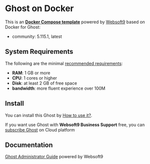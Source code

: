 # Ghost on Docker  

This is an **[Docker Compose template](https://github.com/Websoft9/docker-library)** powered by [Websoft9](https://www.websoft9.com) based on Docker for Ghost:


 - community:  5.115.1, latest


## System Requirements

The following are the minimal [recommended requirements](https://hub.docker.com/_/ghost):

* **RAM**: 1 GB or more
* **CPU**: 1 cores or higher
* **Disk**: at least 2 GB of free space
* **bandwidth**: more fluent experience over 100M  

## Install

You can install this Ghost by [How to use it?](https://github.com/Websoft9/docker-library#how-to-use-it).   

If you want use Ghost with **Websoft9 Business Support** free, you can [subscribe Ghost](https://www.websoft9.com/apps) on Cloud platform

## Documentation

[Ghost Administrator Guide](https://support.websoft9.com/docs/ghost) powered by Websoft9